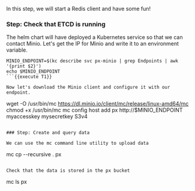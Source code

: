 In this step, we will start a Redis client and have some fun!

### Step: Check that ETCD is running

The helm chart will have deployed a Kubernetes service so that we can contact Minio. Let's get the IP for Minio and write it to an environment variable.
```
MINIO_ENDPOINT=$(kc describe svc px-minio | grep Endpoints | awk '{print $2}')
echo $MINIO_ENDPOINT
```{{execute T1}}

Now let's download the Minio client and configure it with our endpoint.
```
wget -O /usr/bin/mc https://dl.minio.io/client/mc/release/linux-amd64/mc
chmod +x /usr/bin/mc
mc config host add px http://$MINIO_ENDPOINT myaccesskey mysecretkey S3v4
```{{execute T1}}

### Step: Create and query data

We can use the mc command line utility to upload data
```
mc cp --recursive . px
```{{execute T1}}

Check that the data is stored in the px bucket
```
mc ls px
```{{execute T1}}
